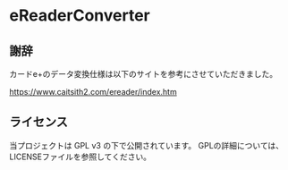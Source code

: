 # eReaderConverter

## 謝辞
カードe+のデータ変換仕様は以下のサイトを参考にさせていただきました。

https://www.caitsith2.com/ereader/index.htm

## ライセンス
当プロジェクトは GPL v3 の下で公開されています。
GPLの詳細については、LICENSEファイルを参照してください。
